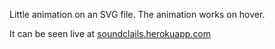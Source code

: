 Little animation on an SVG file. 
The animation works on hover.

It can be seen live at [soundclails.herokuapp.com](https://soundclails.herokuapp.com/anyurl)